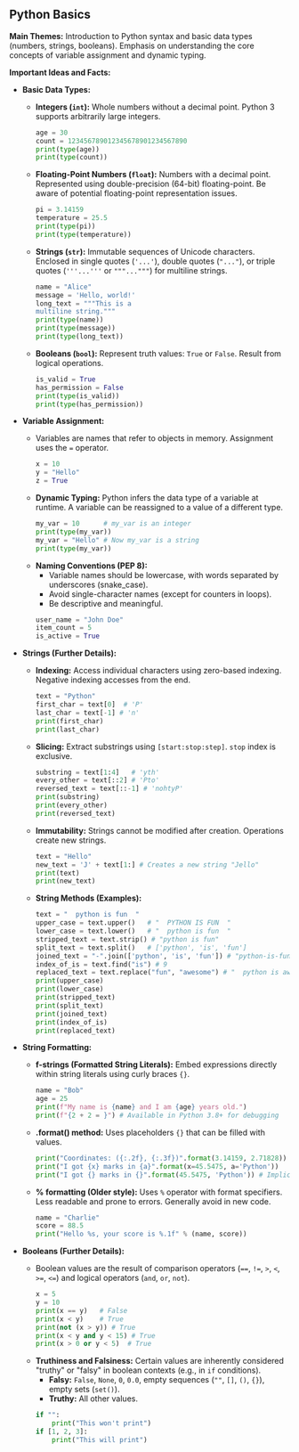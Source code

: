 ## Python Basics

**Main Themes:** Introduction to Python syntax and basic data types (numbers, strings, booleans). Emphasis on understanding the core concepts of variable assignment and dynamic typing.

**Important Ideas and Facts:**

* **Basic Data Types:**
    * **Integers (`int`):** Whole numbers without a decimal point. Python 3 supports arbitrarily large integers.
        ```python
        age = 30
        count = 123456789012345678901234567890
        print(type(age))
        print(type(count))
        ```
    * **Floating-Point Numbers (`float`):** Numbers with a decimal point. Represented using double-precision (64-bit) floating-point. Be aware of potential floating-point representation issues.
        ```python
        pi = 3.14159
        temperature = 25.5
        print(type(pi))
        print(type(temperature))
        ```
    * **Strings (`str`):** Immutable sequences of Unicode characters. Enclosed in single quotes (`'...'`), double quotes (`"..."`), or triple quotes (`'''...'''` or `"""..."""`) for multiline strings.
        ```python
        name = "Alice"
        message = 'Hello, world!'
        long_text = """This is a
        multiline string."""
        print(type(name))
        print(type(message))
        print(type(long_text))
        ```
    * **Booleans (`bool`):** Represent truth values: `True` or `False`. Result from logical operations.
        ```python
        is_valid = True
        has_permission = False
        print(type(is_valid))
        print(type(has_permission))
        ```

* **Variable Assignment:**
    * Variables are names that refer to objects in memory. Assignment uses the `=` operator.
        ```python
        x = 10
        y = "Hello"
        z = True
        ```
    * **Dynamic Typing:** Python infers the data type of a variable at runtime. A variable can be reassigned to a value of a different type.
        ```python
        my_var = 10      # my_var is an integer
        print(type(my_var))
        my_var = "Hello" # Now my_var is a string
        print(type(my_var))
        ```
    * **Naming Conventions (PEP 8):**
        * Variable names should be lowercase, with words separated by underscores (snake\_case).
        * Avoid single-character names (except for counters in loops).
        * Be descriptive and meaningful.
        ```python
        user_name = "John Doe"
        item_count = 5
        is_active = True
        ```

* **Strings (Further Details):**
    * **Indexing:** Access individual characters using zero-based indexing. Negative indexing accesses from the end.
        ```python
        text = "Python"
        first_char = text[0]  # 'P'
        last_char = text[-1] # 'n'
        print(first_char)
        print(last_char)
        ```
    * **Slicing:** Extract substrings using `[start:stop:step]`. `stop` index is exclusive.
        ```python
        substring = text[1:4]   # 'yth'
        every_other = text[::2] # 'Pto'
        reversed_text = text[::-1] # 'nohtyP'
        print(substring)
        print(every_other)
        print(reversed_text)
        ```
    * **Immutability:** Strings cannot be modified after creation. Operations create new strings.
        ```python
        text = "Hello"
        new_text = 'J' + text[1:] # Creates a new string "Jello"
        print(text)
        print(new_text)
        ```
    * **String Methods (Examples):**
        ```python
        text = "  python is fun  "
        upper_case = text.upper()   # "  PYTHON IS FUN  "
        lower_case = text.lower()   # "  python is fun  "
        stripped_text = text.strip() # "python is fun"
        split_text = text.split()   # ['python', 'is', 'fun']
        joined_text = "-".join(['python', 'is', 'fun']) # "python-is-fun"
        index_of_is = text.find("is") # 9
        replaced_text = text.replace("fun", "awesome") # "  python is awesome  "
        print(upper_case)
        print(lower_case)
        print(stripped_text)
        print(split_text)
        print(joined_text)
        print(index_of_is)
        print(replaced_text)
        ```

* **String Formatting:**
    * **f-strings (Formatted String Literals):** Embed expressions directly within string literals using curly braces `{}`.
        ```python
        name = "Bob"
        age = 25
        print(f"My name is {name} and I am {age} years old.")
        print(f"{2 + 2 = }") # Available in Python 3.8+ for debugging
        ```
    * **.format() method:** Uses placeholders `{}` that can be filled with values.
        ```python
        print("Coordinates: ({:.2f}, {:.3f})".format(3.14159, 2.71828))
        print("I got {x} marks in {a}".format(x=45.5475, a='Python'))
        print("I got {} marks in {}".format(45.5475, 'Python')) # Implicit order
        ```
    * **% formatting (Older style):** Uses `%` operator with format specifiers. Less readable and prone to errors. Generally avoid in new code.
        ```python
        name = "Charlie"
        score = 88.5
        print("Hello %s, your score is %.1f" % (name, score))
        ```

* **Booleans (Further Details):**
    * Boolean values are the result of comparison operators (`==`, `!=`, `>`, `<`, `>=`, `<=`) and logical operators (`and`, `or`, `not`).
        ```python
        x = 5
        y = 10
        print(x == y)   # False
        print(x < y)    # True
        print(not (x > y)) # True
        print(x < y and y < 15) # True
        print(x > 0 or y < 5)  # True
        ```
    * **Truthiness and Falsiness:** Certain values are inherently considered "truthy" or "falsy" in boolean contexts (e.g., in `if` conditions).
        * **Falsy:** `False`, `None`, `0`, `0.0`, empty sequences (`""`, `[]`, `()`, `{}`), empty sets (`set()`).
        * **Truthy:** All other values.
        ```python
        if "":
            print("This won't print")
        if [1, 2, 3]:
            print("This will print")
        ```